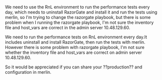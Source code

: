 We need to use the RnL environment to run the performance tests every day, which needs to uninstall RazorGate and install it and run the tests using merlin, so I'm trying to change the razorgate playbook, but there is some problem when I running the razorgate playbook, I'm not sure the inventory file and host_vars are correct in the admin server 10.48.129.60. 

We need to run the performance tests on RnL environment every day.It includes uninstall and install RazorGate, then run the tests with merlin. However there is some problem with razorgate playbook, I'm not sure whether the inventory file and host_vars are correct on admin server 10.48.129.60.

So it would be appreciated if you can share your ??production?? and configuration in merlin.
